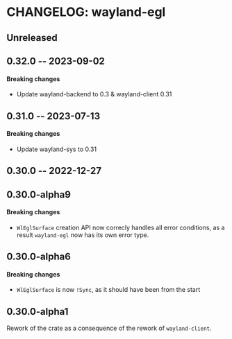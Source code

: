 # CHANGELOG: wayland-egl

## Unreleased

## 0.32.0 -- 2023-09-02

#### Breaking changes

- Update wayland-backend to 0.3 & wayland-client 0.31

## 0.31.0 -- 2023-07-13

#### Breaking changes

- Update wayland-sys to 0.31

## 0.30.0 -- 2022-12-27

## 0.30.0-alpha9

#### Breaking changes

- `WlEglSurface` creation API now correcly handles all error conditions, as a result
  `wayland-egl` now has its own error type.

## 0.30.0-alpha6

#### Breaking changes

- `WlEglSurface` is now `!Sync`, as it should have been from the start

## 0.30.0-alpha1

Rework of the crate as a consequence of the rework of `wayland-client`.
